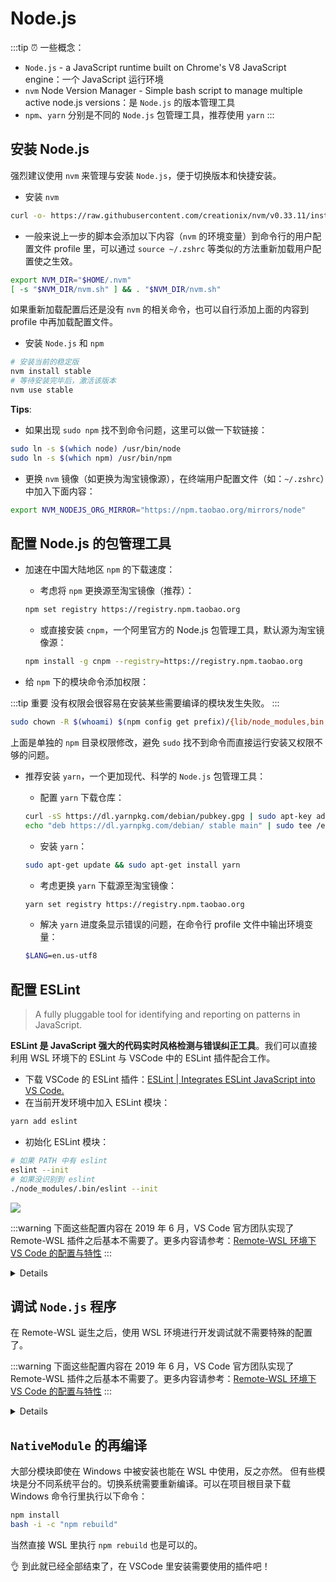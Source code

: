# Node.js <a href="https://github.com/suyanhanx"><Badge text="@suyanhanx" vertical="middle"/></a><a href="https://github.com/spencerwooo/dowww/pull/11"><Badge text="PR #11" type="warn" vertical="middle"/></a>

:::tip ⏰ 一些概念：
- `Node.js` - a JavaScript runtime built on Chrome's V8 JavaScript engine：一个 JavaScript 运行环境
- `nvm` Node Version Manager - Simple bash script to manage multiple active node.js versions：是 `Node.js` 的版本管理工具
- `npm`、`yarn` 分别是不同的 `Node.js` 包管理工具，推荐使用 `yarn`
:::

## 安装 Node.js

强烈建议使用 `nvm` 来管理与安装 `Node.js`，便于切换版本和快捷安装。

- 安装 `nvm`

```bash
curl -o- https://raw.githubusercontent.com/creationix/nvm/v0.33.11/install.sh | bash
```

- 一般来说上一步的脚本会添加以下内容（`nvm` 的环境变量）到命令行的用户配置文件 profile 里，可以通过 `source ~/.zshrc` 等类似的方法重新加载用户配置使之生效。

```bash
export NVM_DIR="$HOME/.nvm"
[ -s "$NVM_DIR/nvm.sh" ] && . "$NVM_DIR/nvm.sh"
```

如果重新加载配置后还是没有 `nvm` 的相关命令，也可以自行添加上面的内容到 profile 中再加载配置文件。

- 安装 `Node.js` 和 `npm`

```bash
# 安装当前的稳定版
nvm install stable
# 等待安装完毕后，激活该版本
nvm use stable
```

**Tips**:

- 如果出现 `sudo npm` 找不到命令问题，这里可以做一下软链接：

```bash
sudo ln -s $(which node) /usr/bin/node
sudo ln -s $(which npm) /usr/bin/npm
```

- 更换 `nvm` 镜像（如更换为淘宝镜像源），在终端用户配置文件（如：`~/.zshrc`）中加入下面内容：

```bash
export NVM_NODEJS_ORG_MIRROR="https://npm.taobao.org/mirrors/node"
```

## 配置 Node.js 的包管理工具

- 加速在中国大陆地区 `npm` 的下载速度：
  - 考虑将 `npm` 更换源至淘宝镜像（推荐）：

  ```bash
  npm set registry https://registry.npm.taobao.org
  ```

  - 或直接安装 `cnpm`，一个阿里官方的 Node.js 包管理工具，默认源为淘宝镜像源：

  ```bash
  npm install -g cnpm --registry=https://registry.npm.taobao.org
  ```

- 给 `npm` 下的模块命令添加权限：

:::tip 重要
没有权限会很容易在安装某些需要编译的模块发生失败。
:::

```bash
sudo chown -R $(whoami) $(npm config get prefix)/{lib/node_modules,bin,share}
```

上面是单独的 `npm` 目录权限修改，避免 `sudo` 找不到命令而直接运行安装又权限不够的问题。

- 推荐安装 `yarn`，一个更加现代、科学的 `Node.js` 包管理工具：
  - 配置 `yarn` 下载仓库：

  ```bash
  curl -sS https://dl.yarnpkg.com/debian/pubkey.gpg | sudo apt-key add -
  echo "deb https://dl.yarnpkg.com/debian/ stable main" | sudo tee /etc/apt/sources.list.d/yarn.list
  ```
  - 安装 `yarn`：

  ```bash
  sudo apt-get update && sudo apt-get install yarn
  ```

  - 考虑更换 `yarn` 下载源至淘宝镜像：

  ```bash
  yarn set registry https://registry.npm.taobao.org
  ```

  - 解决 `yarn` 进度条显示错误的问题，在命令行 profile 文件中输出环境变量：

  ```bash
  $LANG=en.us-utf8
  ```

## 配置 ESLint <a href="https://github.com/spencerwooo"><Badge text="Updated by @SpencerWoo" vertical="middle"/></a>

> A fully pluggable tool for identifying and reporting on patterns in JavaScript.

**ESLint 是 JavaScript 强大的代码实时风格检测与错误纠正工具**。我们可以直接利用 WSL 环境下的 ESLint 与 VSCode 中的 ESLint 插件配合工作。

- 下载 VSCode 的 ESLint 插件：[ESLint | Integrates ESLint JavaScript into VS Code.](https://marketplace.visualstudio.com/items?itemName=dbaeumer.vscode-eslint)
- 在当前开发环境中加入 ESLint 模块：

```bash
yarn add eslint
```

- 初始化 ESLint 模块：

```bash
# 如果 PATH 中有 eslint
eslint --init
# 如果没识别到 eslint
./node_modules/.bin/eslint --init
```

![](https://i.loli.net/2018/12/30/5c284ff7e19c0.png)

:::warning
下面这些配置内容在 2019 年 6 月，VS Code 官方团队实现了 Remote-WSL 插件之后基本不需要了。更多内容请参考：[Remote-WSL 环境下 VS Code 的配置与特性](https://dowww.spencerwoo.com/3-VSCode/#remote-wsl-%E6%8F%92%E4%BB%B6)
:::

<details>

- 让 ESLint 和 VSCode 的 ESLint 插件配合：
  - 在 Windows 用户根目录下创建 `.vscode_wsl/node.bat`
  - 在 `node.bat` 中加入以下内容：

  ```
  @echo off
  set v_params=%*
  set v_params=%v_params:\=/%
  set v_params=%v_params:c:=/mnt/c%
  set v_params=%v_params:"=\"%
  wsl.exe -c "node %v_params%"
  ```

  - 在 VSCode 中配置 ESLint 的 node 路径为刚刚的 `node.bat`

  ```json
  "eslint.nodePath": "C:\\Users\\$用户名\\.vscode_wsl\\node.bat"
  ```

需要注意的是，这种解决方法虽然确实能让 VSCode 中的 ESLint 插件正确的实时识别错误、检测风格，但是并不完美，有时候还会报一些如下的错误。(#｀-_ゝ-)

![](https://i.loli.net/2018/12/30/5c2850d9813fd.png)

不过实际使用的时候，这些错误并不影响开发体验。

</details>

## 调试 `Node.js` 程序 <a href="https://github.com/spencerwooo"><Badge text="Modified by @SpencerWoo"/></a>

在 Remote-WSL 诞生之后，使用 WSL 环境进行开发调试就不需要特殊的配置了。

:::warning
下面这些配置内容在 2019 年 6 月，VS Code 官方团队实现了 Remote-WSL 插件之后基本不需要了。更多内容请参考：[Remote-WSL 环境下 VS Code 的配置与特性](https://dowww.spencerwoo.com/3-VSCode/#remote-wsl-%E6%8F%92%E4%BB%B6)
:::

<details>

:::warning 注意
在最新的 Node.js 插件中，开发组引入了 `useWSL` 这一参数，以方便我们在 WSL 中对 Node.js 程序进行调试。实际配置下来，几乎是没有用处的。因为 `useWSL` 会先 `cd` 一个 Windows style 的路径，之后 `bash.exe -c $你的命令`。而我们使用 WSL 开发的同学，几乎都会偏向于将默认终端配置成为 WSL 环境，这让 debug 无法进行。

**下面的 remote debugger 方法更加适合我们环境的调试开发。**
:::

我们利用 [Node.js Remote debugger](https://code.visualstudio.com/docs/nodejs/nodejs-debugging#_remote-debugging) 来实现在 WSL 上的调试。

- 下载插件：[WSL workspaceFolder](https://marketplace.visualstudio.com/items?itemName=lfurzewaddock.vscode-wsl-workspacefolder)，来保证下一步 `launch.json` 中路径的正确配置。
- 配置 `.vscode/launch.json`：

```json
{
  // Use IntelliSense to learn about possible attributes.
  // Hover to view descriptions of existing attributes.
  // For more information, visit: https://go.microsoft.com/fwlink/?linkid=830387
  "version": "0.2.0",
  "configurations": [
    {
      "type": "node",
      "request": "attach",
      "name": "Attach to Remote",
      "address": "localhost",
      "port": 9229,
      "sourceMaps": false,
      "localRoot": "${workspaceFolder}",
      "remoteRoot": "${command:extension.vscode-wsl-workspaceFolder}",
    }
  ]
}
```

其中 `port` 参数为默认 debugger 监听端口。（即：`--inspect-brk` 参数的默认端口）

**开启一次调试：**

- 以调试模式运行你的程序（以 `app.js` 为例）：

```bash
node --inspect-brk app.js
```

- 将调试进程链接至 VSCode Remote Debugger：快捷键 `F5` (Start debugging)

**更加方便的：**

- 配置 `package.json` 中的 debug 脚本选项（入口程序以 `app.js` 为例）：

```json
"scripts": {
  "debug": "node --inspect-brk app.js"
}
```

- 以调试模式运行程序：

```bash
yarn debug
```

- 开启 VSCode 的调试进程：快捷键 `F5`

![](https://ws1.sinaimg.cn/large/e264e10ely1fyosaj40reg21wk13ze81.gif)

经过这样的配置，我们就可以方便的利用 VSCode 强大的调试功能对我们的 Node.js 程序调试开发了。🍻

</details>

## `NativeModule` 的再编译

大部分模块即使在 Windows 中被安装也能在 WSL 中使用，反之亦然。
但有些模块是分不同系统平台的。切换系统需要重新编译。可以在项目根目录下载 Windows 命令行里执行以下命令：

```bash
npm install
bash -i -c "npm rebuild"
```

当然直接 WSL 里执行 `npm rebuild` 也是可以的。

👌 到此就已经全部结束了，在 VSCode 里安装需要使用的插件吧！
